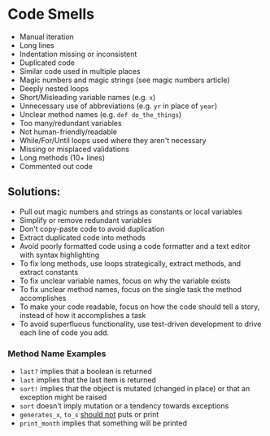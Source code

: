 # Code Smells

* Manual iteration
* Long lines
* Indentation missing or inconsistent
* Duplicated code
* Similar code used in multiple places
* Magic numbers and magic strings (see magic numbers article)
* Deeply nested loops
* Short/Misleading variable names (e.g. `x`)
* Unnecessary use of abbreviations (e.g. `yr` in place of `year`)
* Unclear method names (e.g. `def do_the_things`)
* Too many/redundant variables
* Not human-friendly/readable
* While/For/Until loops used where they aren't necessary
* Missing or misplaced validations
* Long methods (10+ lines)
* Commented out code

## Solutions:

* Pull out magic numbers and strings as constants or local variables
* Simplify or remove redundant variables
* Don't copy-paste code to avoid duplication
* Extract duplicated code into methods
* Avoid poorly formatted code using a code formatter and a text editor with syntax highlighting
* To fix long methods, use loops strategically, extract methods, and extract constants
* To fix unclear variable names, focus on why the variable exists
* To fix unclear method names, focus on the single task the method accomplishes
* To make your code readable, focus on how the code should tell a story, instead of how it accomplishes a task
* To avoid superfluous functionality, use test-driven development to drive each line of code you add.

### Method Name Examples

* `last?` implies that a boolean is returned
* `last` implies that the last item is returned
* `sort!` implies that the object is mutated (changed in place) or that an exception might be raised
* `sort` doesn't imply mutation or a tendency towards exceptions
* `generates_x`, `to_s` <u>should not</u> puts or print
* `print_month` implies that something will be printed
